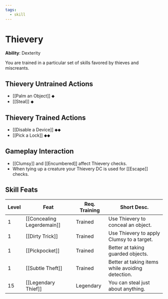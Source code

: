 ```yaml
---
tags:
  - skill
---
```

# Thievery

**Ability**: Dexterity

You are trained in a particular set of skills favored by thieves and miscreants.

## Thievery Untrained Actions

- [[Palm an Object]] ⬥
- [[Steal]] ⬥

## Thievery Trained Actions

- [[Disable a Device]] ⬥⬥
- [[Pick a Lock]] ⬥⬥


## Gameplay Interaction

- [[Clumsy]] and [[Encumbered]] affect Thievery checks.
- When tying up a creature your Thievery DC is used for [[Escape]] checks.

## Skill Feats

| Level | Feat                       | Req. Training | Short Desc.                                      |
| ----- | -------------------------- | ------------- | ------------------------------------------------ |
| 1     | [[Concealing Legerdemain]] | Trained       | Use Thievery to conceal an object.               |
| 1     | [[Dirty Trick]]            | Trained       | Use Thievery to apply Clumsy to a target.        |
| 1     | [[Pickpocket]]             | Trained       | Better at taking guarded objects.                |
| 1     | [[Subtle Theft]]           | Trained       | Better at taking items while avoiding detection. |
| 15    | [[Legendary Thief]]        | Legendary     | You can steal just about anything.               |
